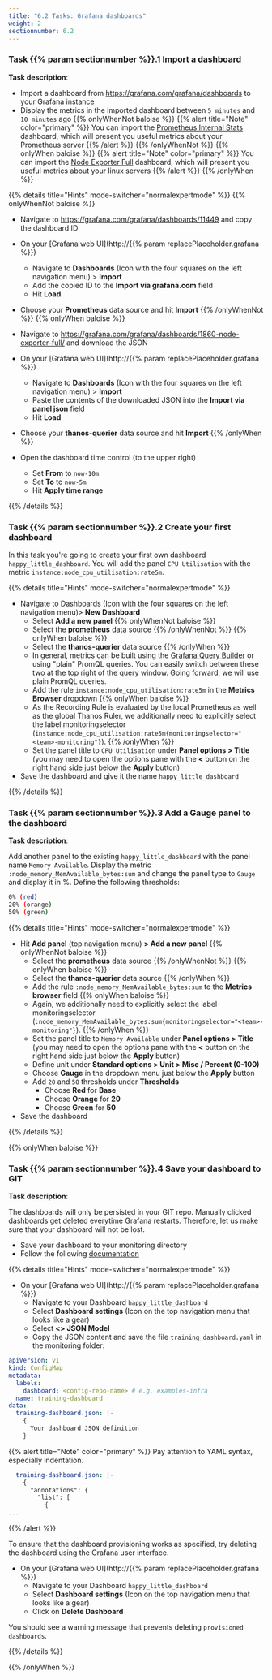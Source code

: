 ```yaml
---
title: "6.2 Tasks: Grafana dashboards"
weight: 2
sectionnumber: 6.2
---
```


### Task {{% param sectionnumber %}}.1 Import a dashboard

**Task description**:

* Import a dashboard from <https://grafana.com/grafana/dashboards> to your Grafana instance
* Display the metrics in the imported dashboard between `5 minutes` and `10 minutes` ago
{{% onlyWhenNot baloise %}}
{{% alert title="Note" color="primary" %}}
You can import the [Prometheus Internal Stats](https://grafana.com/grafana/dashboards/11449) dashboard, which will present you useful metrics about your Prometheus server
{{% /alert %}}
{{% /onlyWhenNot %}}
{{% onlyWhen baloise %}}
{{% alert title="Note" color="primary" %}}
You can import the [Node Exporter Full](https://grafana.com/grafana/dashboards/1860-node-exporter-full/) dashboard, which will present you useful metrics about your linux servers
{{% /alert %}}
{{% /onlyWhen %}}

{{% details title="Hints" mode-switcher="normalexpertmode" %}}
{{% onlyWhenNot baloise %}}

* Navigate to <https://grafana.com/grafana/dashboards/11449> and copy the dashboard ID
* On your [Grafana web UI](http://{{% param replacePlaceholder.grafana %}})
  * Navigate to **Dashboards** (Icon with the four squares on the left navigation menu) > **Import**
  * Add the copied ID to the **Import via grafana.com** field
  * Hit **Load**
* Choose your **Prometheus** data source and hit **Import**
{{% /onlyWhenNot %}}
{{% onlyWhen baloise %}}

* Navigate to <https://grafana.com/grafana/dashboards/1860-node-exporter-full/> and download the JSON
* On your [Grafana web UI](http://{{% param replacePlaceholder.grafana %}})
  * Navigate to **Dashboards** (Icon with the four squares on the left navigation menu) > **Import**
  * Paste the contents of the downloaded JSON into the **Import via panel json** field
  * Hit **Load**
* Choose your **thanos-querier** data source and hit **Import**
{{% /onlyWhen %}}

* Open the dashboard time control (to the upper right)
  * Set **From** to `now-10m`
  * Set **To** to `now-5m`
  * Hit **Apply time range**

{{% /details %}}

### Task {{% param sectionnumber %}}.2 Create your first dashboard

In this task you're going to create your first own dashboard `happy_little_dashboard`. You will add the panel `CPU Utilisation` with the metric `instance:node_cpu_utilisation:rate5m`.

{{% details title="Hints" mode-switcher="normalexpertmode" %}}

* Navigate to Dashboards (Icon with the four squares on the left navigation menu)> **New Dashboard**
  * Select **Add a new panel**
{{% onlyWhenNot baloise %}}
  * Select the **prometheus** data source
{{% /onlyWhenNot %}}
{{% onlyWhen baloise %}}
  * Select the **thanos-querier** data source
{{% /onlyWhen %}}
  * In general, metrics can be built using the [Grafana Query Builder](https://grafana.com/blog/2022/07/18/new-in-grafana-9-the-prometheus-query-builder-makes-writing-promql-queries-easier/) or using "plain" PromQL queries. You can easily switch between these two at the top right of the query window. Going forward, we will use plain PromQL queries.
  * Add the rule `instance:node_cpu_utilisation:rate5m` in the **Metrics Browser** dropdown
{{% onlyWhen baloise %}}
  * As the Recording Rule is evaluated by the local Prometheus as well as the global Thanos Ruler, we additionally need to explicitly select the label monitoringselector (`instance:node_cpu_utilisation:rate5m{monitoringselector="<team>-monitoring"}`).
{{% /onlyWhen %}}
  * Set the panel title to `CPU Utilisation` under **Panel options > Title** (you may need to open the options pane with the **<** button on the right hand side just below the **Apply** button)
* Save the dashboard and give it the name `happy_little_dashboard`

{{% /details %}}


### Task {{% param sectionnumber %}}.3 Add a Gauge panel to the dashboard

**Task description**:

Add another panel to the existing `happy_little_dashboard` with the panel name `Memory Available`. Display the metric `:node_memory_MemAvailable_bytes:sum` and change the panel type to `Gauge` and display it in %. Define the following thresholds:

```bash
0% (red)
20% (orange)
50% (green)
```

{{% details title="Hints" mode-switcher="normalexpertmode" %}}

* Hit **Add panel** (top navigation menu) **> Add a new panel**
{{% onlyWhenNot baloise %}}
  * Select the **prometheus** data source
{{% /onlyWhenNot %}}
{{% onlyWhen baloise %}}
  * Select the **thanos-querier** data source
{{% /onlyWhen %}}
  * Add the rule `:node_memory_MemAvailable_bytes:sum` to the **Metrics browser** field
{{% onlyWhen baloise %}}
  * Again, we additionally need to explicitly select the label monitoringselector (`:node_memory_MemAvailable_bytes:sum{monitoringselector="<team>-monitoring"}`).
{{% /onlyWhen %}}
  * Set the panel title to `Memory Available` under **Panel options > Title** (you may need to open the options pane with the **<** button on the right hand side just below the **Apply** button)
  * Define unit under **Standard options > Unit > Misc / Percent (0-100)**
  * Choose **Gauge** in the dropdown menu just below the **Apply** button
  * Add `20` and `50` thresholds under **Thresholds**
    * Choose **Red** for **Base**
    * Choose **Orange** for **20**
    * Choose **Green** for **50**
* Save the dashboard

{{% /details %}}

{{% onlyWhen baloise %}}

### Task {{% param sectionnumber %}}.4 Save your dashboard to GIT

**Task description**:

The dashboards will only be persisted in your GIT repo. Manually clicked dashboards get deleted everytime Grafana restarts. Therefore, let us make sure that your dashboard will not be lost.

* Save your dashboard to your monitoring directory
* Follow the following [documentation](https://confluence.baloisenet.com/atlassian/display/BALMATE/04+-+Add+custom+Grafana+dashboards+and+data+sources)

{{% details title="Hints" mode-switcher="normalexpertmode" %}}

* On your [Grafana web UI](http://{{% param replacePlaceholder.grafana %}})
  * Navigate to your Dashboard `happy_little_dashboard`
  * Select **Dashboard settings** (Icon on the top navigation menu that looks like a gear)
  * Select **<> JSON Model**
  * Copy the JSON content and save the file `training_dashboard.yaml` in the monitoring folder:

```yaml
apiVersion: v1
kind: ConfigMap
metadata:
  labels:
    dashboard: <config-repo-name> # e.g. examples-infra
  name: training-dashboard
data:
  training-dashboard.json: |-
    {
      Your dashboard JSON definition
    }
```

{{% alert title="Note" color="primary" %}}
Pay attention to YAML syntax, especially indentation.
```yaml
  training-dashboard.json: |-
    {
      "annotations": {
        "list": [
          {
...
```
{{% /alert %}}

To ensure that the dashboard provisioning works as specified, try deleting the dashboard using the Grafana user interface.

* On your [Grafana web UI](http://{{% param replacePlaceholder.grafana %}})
  * Navigate to your Dashboard `happy_little_dashboard`
  * Select **Dashboard settings** (Icon on the top navigation menu that looks like a gear)
  * Click on **Delete Dashboard**

You should see a warning message that prevents deleting `provisioned dashboards`.

{{% /details %}}

{{% /onlyWhen %}}
